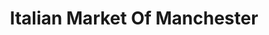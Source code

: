 ---
title: "Italian Market Of Manchester"
url: /manchester-center/italian-market-of-manchester/
shop: deli
---